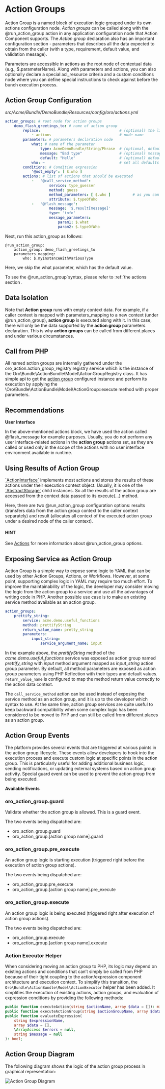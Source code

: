 <a id="bundle-docs-platform-action-bundle-action-groups"></a>

# Action Groups

Action Group is a named block of execution logic grouped under its own actions configuration node.
*Action groups* can be called along with the @run_action_group action in any application configuration node that Action Component supports.
The *Action group* declaration also has an important configuration section - parameters that describes all the data expected to obtain from the caller (with a type, requirement, default value, and validation message).

Parameters are accessible in actions as the root node of contextual data (e.g., $.parameterName). Along with parameters and actions, you can also optionally declare a special acl_resource criteria and a custom conditions node where you can define special instructions to check against before the bunch execution process.

## Action Group Configuration

*src/Acme/Bundle/DemoBundle/Resources/config/oro/actions.yml*
```yaml
action_groups: # root node for action groups
    demo_flash_greetings_to: # name of action group
        replace:                                    # (optional) the list of nodes that should be replaced during the overriding
            - actions                               # node name
        parameters: # parameters declaration node
            what: # name of the parameter
                type: AcmeDemoBundle/String/Phrase  # (optional, default = any) type validation of parameter (available types: integer, string, boolean, array, double, object, PHP class)
                message: "Bad type"                 # (optional) message to be prompted if parameter validation failure met
                default: "Hello"                    # (optional) default value for optional parameter, if not set then parameter `what` is required
            who: ~                                  # set all defaults to parameter options (type: any)
        conditions: # Condition expression
            '@not_empty': [ $.who ]
        actions: # list of actions that should be executed
            -   '@call_service_method':
                    service: type_guesser
                    method: guess
                    method_parameters: [ $.who ]          # as you can see, parameters are accessible from root $.<parameterName>
                    attribute: $.typeOfWho
            -   '@flash_message':
                    message: '$.result[message]'
                    type: 'info'
                    message_parameters:
                        param1: $.what
                        param2: $.typeOfWho
```

Next, run this action_group as follows:

```none
@run_action_group:
    action_group: demo_flash_greetings_to
    parameters_mapping:
        who: $.myInstanceWithVariousType
```

Here, we skip the what parameter, which has the default value.

To see the @run_action_group\`syntax, please refer to :ref:\`the actions section <bundle-docs-platform-action-bundle-action-component>.

## Data Isolation

Note that **Action group** runs with empty context data. For example, if a caller context is mapped with parameters_mapping to a new context (under @run_action_group), **action group** is executed along with it. In this case, there will only be the data supported by the **action group** parameters declaration. This is why **action groups** can be called from different places and under various circumstances.

## Call from PHP

All named action groups are internally gathered under the oro_action.action_group_registry registry service which is the instance of the Oro\\Bundle\\ActionBundle\\Model\\ActionGroupRegistry class. It has simple api to get the <a href="https://github.com/oroinc/platform/tree/master/src/Oro/Bundle/ActionBundle/Model/ActionGroup.php" target="_blank">action group</a> configured instance and perform its execution by applying the \\Oro\\Bundle\\ActionBundle\\Model\\ActionGroup::execute method with proper parameters.

## Recommendations

**User Interface**

In the above-mentioned actions block, we have used the action called @flash_message for example purposes. Usually, you do not perform any user interface-related actions in the **action group** actions set, as they are called or used only in the scope of the actions with no user interface environment available in runtime.

## Using Results of Action Group

<a href="https://github.com/oroinc/platform/tree/master/src/Oro/Component/Action/Action/ActionInterface.php" target="_blank">\`ActionInterface\`</a> implements most actions and stores the results of these actions under their execution context object. Usually, it is one of the <a href="https://github.com/oroinc/platform/tree/master/src/Oro/Component/Action/Model/AbstractStorage.php" target="_blank">\`AbstractStorage\`</a> child instances. So all the results of the action group are accessed from the context data passed to its execute(…) method.

Here, there are two @run_action_group configuration options: results (transfers data from the action group context to the caller context separately) and result (allocates all context of the executed action group under a desired node of the caller context).

#### HINT
See [Actions](actions-conditions.md#bundle-docs-platform-action-bundle-action-component) for more information about @run_action_group options.

## Exposing Service as Action Group

Action Group is a simple way to expose some logic to YAML that can be used by other Action Groups, Actions, or Workflows. However, at some point, supporting complex logic in YAML may require too much effort. To improve the maintainability of the logic, the developer may consider moving the logic from the action group to a service and use all the advantages of writing code in PHP. Another possible use case is to make an existing service method available as an action group.

```yaml
action_groups:
    prettify_string:
        service: acme.demo.useful_functions
        method: prettifyString
        return_value_name: pretty_string
        parameters:
            input_string:
                service_argument_name: input
```

In the example above, the *prettifyString* method of the *acme.demo.useful_functions* service was exposed as action group named *prettify_string* with *input* method argument mapped as *input_string* action group parameter. By default, all method parameters are exposed as action group parameters using PHP Reflection with their types and default values. `return_value_name` is configured to map the method return value correctly to the action data context.

The `call_service_method` action can be used instead of exposing the service method as an action group, and it is up to the developer which syntax to use. At the same time, action group services are quite useful to keep backward compatibility when some complex logic has been considered to be moved to PHP and can still be called from different places as an action group.

## Action Group Events

The platform provides several events that are triggered at various points in the action group lifecycle. These events allow developers to hook into the execution process and execute custom logic at specific points in the action group. This is particularly useful for adding additional business logic, sending notifications, or updating external systems based on action group activity. Special guard event can be used to prevent the action group from being executed.

**Available Events**

### oro_action_group.guard

Validate whether the action group is allowed.
This is a guard event.

The two events being dispatched are:

- oro_action_group.guard
- oro_action_group.[action group name].guard

### oro_action_group.pre_execute

An action group logic is starting execution (triggered right before the execution of action group actions).

The two events being dispatched are:

- oro_action_group.pre_execute
- oro_action_group.[action group name].pre_execute

### oro_action_group.execute

An action group logic is being executed (triggered right after execution of action group actions).

The two events being dispatched are:

- oro_action_group.execute
- oro_action_group.[action group name].execute

### Action Executor Helper

When considering moving an action group to PHP, its logic may depend on existing actions and conditions that can’t simply be called from PHP because of their tight coupling to the action/expression component architecture and execution context. To simplify this transition, the `Oro\Bundle\ActionBundle\Model\ActionExecutor` helper has been added. It simplifies the execution of existing actions, action groups, and evaluation of expression conditions by providing the following methods:

```php
public function executeAction(string $actionName, array $data = []): mixed;
public function executeActionGroup(string $actionGroupName, array $data = []): ActionData;
public function evaluateExpression(
    string $expressionName,
    array $data = [],
    \ArrayAccess $errors = null,
    string $message = null
): bool;
```

## Action Group Diagram

The following diagram shows the logic of the action group process in graphical representation:

![Action Group Diagram](img/bundles/ActionBundle/action_group.png)
<!-- Frontend -->
